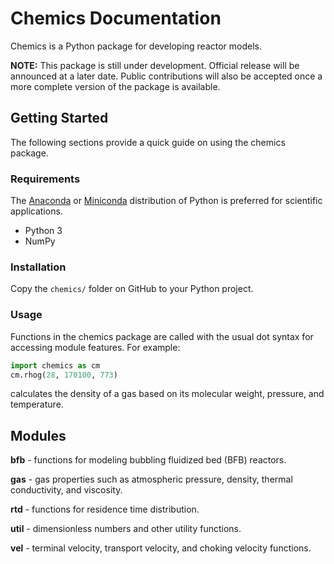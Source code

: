 # Chemics Documentation

Chemics is a Python package for developing reactor models.

**NOTE:** This package is still under development. Official release will be announced at a later date. Public contributions will also be accepted once a more complete version of the package is available.

## Getting Started

The following sections provide a quick guide on using the chemics package.

### Requirements

The [Anaconda](https://www.anaconda.com/download/) or [Miniconda](https://conda.io/miniconda.html) distribution of Python is preferred for scientific applications.

- Python 3
- NumPy

### Installation

Copy the `chemics/` folder on GitHub to your Python project.

### Usage

Functions in the chemics package are called with the usual dot syntax for accessing module features. For example:

```python
import chemics as cm
cm.rhog(28, 170100, 773)
```

calculates the density of a gas based on its molecular weight, pressure, and temperature.

## Modules

**bfb** - functions for modeling bubbling fluidized bed (BFB) reactors.

**gas** - gas properties such as atmospheric pressure, density, thermal
conductivity, and viscosity.

**rtd** - functions for residence time distribution.

**util** - dimensionless numbers and other utility functions.

**vel** - terminal velocity, transport velocity, and choking velocity functions.
